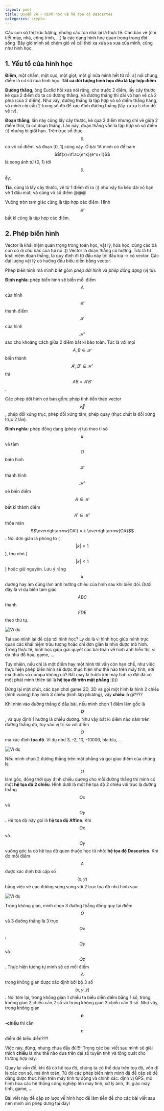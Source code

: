 ```yaml
---
layout: post
title: Quyển 2A - Hình học và hệ tọa độ Descartes
categories: crypto
---
```


Các con số thì trừu tượng, nhưng các tòa nhà lại là thực tế. Các bản vẽ (chi tiết máy, nhà, công trình, ...) là các dạng hình học quan trọng trong đời sống. Bây giờ mình sẽ chém gió về cái thời xa xửa xa xưa của mình, cũng như hình học.

## 1. Yếu tố của hình học

**Điểm**, một chấm, một cục, một giọt, một gì nữa mình hết từ rồi :(( nói chung, điểm là cơ sở của hình học. **Tất cả đối tượng hình học đều là tập hợp điểm**.

**Đường thẳng**, ông Euclid hồi xưa nói rằng, cho trước 2 điểm, lấy cây thước kẻ qua 2 điểm đó ta có đường thẳng. Và đường thẳng thì dài vô hạn về cả 2 phía (của 2 điểm). Như vậy, đường thẳng là tập hợp vô số điểm thẳng hàng, và mình chỉ cần 2 trong số đó để xác định đường thẳng (lấy xa xa tí cho dễ vẽ :v).

**Đoạn thẳng**, lần này cũng lấy cây thước, kẻ qua 2 điểm nhưng chỉ vẽ giữa 2 điểm thôi, ta có đoạn thẳng. Lần này, đoạn thẳng vẫn là tập hợp vô số điểm :)) nhưng bị giới hạn. Trên trục số thực $$\mathbb{R}$$ có vô số điểm, và đoạn [0, 1] cũng vậy. Ở bài 1A mình có để hàm $$f(x)=\frac{e^x}{e^x+1}$$ là song ánh từ (0, 1) tới $$\mathbb{R}$$ ấy.

**Tia**, cũng là lấy cây thước, vẽ từ 1 điểm đi ra :)) như vậy tia kéo dài vô hạn về 1 đầu mút, và cũng vô số điểm @@@

Vuông tròn tam giác cũng là tập hợp các điểm. Hình $$\mathcal{H}$$ bất kì cũng là tập hợp các điểm.

## 2. Phép biến hình

Vector là khái niệm quan trọng trong toán học, vật lý, hóa học, cùng các bà con cô dì chú bác của tụi nó :)) Vector là đoạn thẳng có hướng. Tức là từ khái niệm đoạn thẳng, ta quy định đi từ đầu này tới đầu kia -> có vector. Các đại lượng vật lý có hướng đều biểu diễn bằng vector.

Phép biến hình mà mình biết gồm *phép dời hình* và *phép đồng dạng* (vị tự).

**Định nghĩa**: phép biến hình sẽ biến mỗi điểm $$A$$ của hình $$\mathcal{H}$$ thành điểm $$A'$$ của hình $$\mathcal{H}'$$ sao cho khoảng cách giữa 2 điểm bất kì bảo toàn. Tức là với mọi $$A, B \in \mathcal{H}$$ biến thành $$A', B' \in \mathcal{H}'$$ thì $$AB = A'B'$$.

Các phép dời hình cơ bản gồm: phép tịnh tiến theo vector $$\overrightarrow{v}$$, phép đối xứng trục, phép đối xứng tâm, phép quay (thực chất là đối xứng trục 2 lần).

**Định nghĩa**: phép đồng dạng (phép vị tự) theo tỉ số $$k$$ và tâm $$O$$ biến hình $$\mathcal{H}$$ thành hình $$\mathcal{H}'$$ sẽ biến điểm $$A \in \mathcal{H}$$ bất kì thành điểm $$A' \in \mathcal{H}'$$ thỏa mãn $$\overrightarrow{OA'} = k \overrightarrow{OA}$$. Nói đơn giản là phóng to ($$\lvert k \rvert > 1$$), thu nhỏ ($$\lvert k \rvert < 1$$) hoặc giữ nguyên. Lưu ý rằng $$k$$ dương hay âm cũng làm ảnh hưởng chiều của hình sau khi biến đối. Dưới đây là ví dụ biến tam giác $$ABC$$ thành $$FDE$$ theo thứ tự.

![Ví dụ](/assets/img-2a-1.png)

Tại sao mình lại đề cập tới hình học? Lý do là vì hình học giúp mình trực quan các khái niệm trừu tượng hoặc chỉ đơn giản là nhìn được mô hình. Trong thực tế, hình học giúp giải quyết các bài toán về hình ảnh hiển thị, ví dụ như đồ họa, game, ...

Tuy nhiên, nếu chỉ là một điểm hay một hình thì vẫn còn hạn chế, như việc thực hiện phép biến hình sẽ được thực hiện như thế nào trên máy tính, nơi mà thước và compa không có? Rất may là trước khi máy tính ra đời đã có một phát minh thiên tài là **hệ tọa độ trên mặt phẳng** :))))

Dừng lại một chút, các bạn chơi game 2D, 3D và gọi một hình là hình 2 chiều (hình vuông) hay hình 3 chiều (hình lập phương), vậy **chiều** là gì????

Khi nhìn vào đường thẳng ở đầu bài, nếu mình chọn 1 điểm làm gốc là **$$O$$**, và quy định 1 hướng là chiều dương. Như vậy bất kì điểm nào nằm trên đường thẳng đó, tùy vào vị trí so với điểm $$O$$ mà xác định **tọa độ**. Ví dụ như 3, -2, 10, -10000, bla bla, ...

![Ví dụ](/assets/img-2a-2.png)

Nếu mình chọn 2 đường thằng trên mặt phẳng và gọi giao điểm của chúng là $$O$$ làm gốc, đồng thời quy định chiều dương cho mỗi đường thẳng thì mình có một **hệ tọa độ 2 chiều**. Hình dưới là một hệ tọa độ 2 chiều với trục là đường thẳng $$Ox$$ và $$Oy$$. Hệ tọa độ này gọi là **hệ tọa độ Affine**. Khi $$Ox$$ và $$Oy$$ vuông góc ta có hệ tọa độ quen thuộc học từ nhỏ: **hệ tọa độ Descartes**. Khi đó mỗi điểm $$A$$ được xác định bởi cặp số $$(x, y)$$ bằng việc vẽ các đường song song với 2 trục tọa độ như hình sau:

![Ví dụ](/assets/img-2a-3.png)

Trong không gian, mình chọn 3 đường thẳng đồng quy tại điểm $$O$$ và 3 đường thẳng là 3 trục $$Ox$$, $$Oy$$ và $$Oz$$. Thực hiện tương tự mình sẽ có mỗi điểm $$A$$ trong không gian được xác định bởi bộ 3 số $$(x, y, z)$$. Nói tóm lại, trong không gian 1 chiều ta biểu diễn điểm bằng 1 số, trong không gian 2 chiều cần 2 số và trong không gian 3 chiều cần 3 số. Như vậy, trong không gian **$$n$$-chiều** thì cần $$n$$ điểm để biểu diễn?!?!

Việc này, đúng, nhưng chưa đầy đủ!!!! Trong các bài viết sau mình sẽ giải thích **chiều** là như thế nào dựa trên đại số tuyến tính và tổng quát cho trường hợp này.

Quay lại vấn đề, khi đã có hệ tọa độ, chúng ta có thể dựa trên tọa độ, vốn dĩ là các con số, mà tính toán. Từ đó các phép biến hình mình đã đề cập sẽ dễ dàng được thực hiện trên máy tính tự động và chính xác: định vị GPS, mô hình hóa các hệ thống công nghiệp lên máy tính, xử lý ảnh, thị giác máy tính, game, ...

Bài viết này đề cập sơ lược về hình học để làm tiền đề cho các bài viết sau nên mình xin phép dừng tại đây!